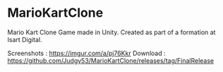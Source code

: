 # MarioKartClone
Mario Kart Clone Game made in Unity. Created as part of a formation at Isart Digital.

Screenshots : https://imgur.com/a/pj76Kkr
Download : https://github.com/Judgy53/MarioKartClone/releases/tag/FinalRelease
